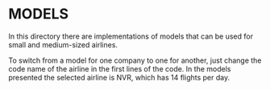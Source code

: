 # MODELS

In this directory there are implementations of models that can be used for small and medium-sized airlines.

To switch from a model for one company to one for another, just change the code name of the airline in the first lines of the code. In the models presented the selected airline is NVR, which has 14 flights per day.

